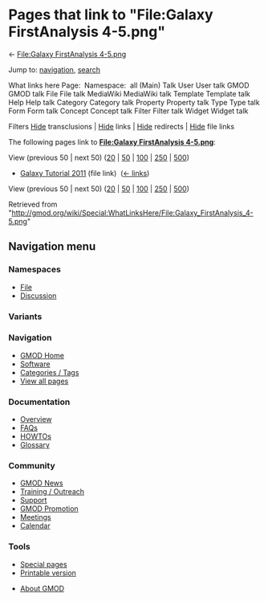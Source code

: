 <div id="mw-page-base" class="noprint">

</div>

<div id="mw-head-base" class="noprint">

</div>

<div id="content" class="mw-body" role="main">

<span id="top"></span>

<div id="mw-js-message" style="display:none;">

</div>



# <span dir="auto">Pages that link to "File:Galaxy FirstAnalysis 4-5.png"</span>

<div id="bodyContent">

<div id="contentSub">

← [File:Galaxy FirstAnalysis
4-5.png](/wiki/File:Galaxy_FirstAnalysis_4-5.png "File:Galaxy FirstAnalysis 4-5.png")

</div>

<div id="jump-to-nav" class="mw-jump">

Jump to: [navigation](#mw-navigation), [search](#p-search)

</div>

<div id="mw-content-text">

What links here Page:  Namespace:  all (Main) Talk User User talk GMOD
GMOD talk File File talk MediaWiki MediaWiki talk Template Template talk
Help Help talk Category Category talk Property Property talk Type Type
talk Form Form talk Concept Concept talk Filter Filter talk Widget
Widget talk

Filters
[Hide](/mediawiki/index.php?title=Special:WhatLinksHere/File:Galaxy_FirstAnalysis_4-5.png&hidetrans=1 "Special:WhatLinksHere/File:Galaxy FirstAnalysis 4-5.png")
transclusions \|
[Hide](/mediawiki/index.php?title=Special:WhatLinksHere/File:Galaxy_FirstAnalysis_4-5.png&hidelinks=1 "Special:WhatLinksHere/File:Galaxy FirstAnalysis 4-5.png")
links \|
[Hide](/mediawiki/index.php?title=Special:WhatLinksHere/File:Galaxy_FirstAnalysis_4-5.png&hideredirs=1 "Special:WhatLinksHere/File:Galaxy FirstAnalysis 4-5.png")
redirects \|
[Hide](/mediawiki/index.php?title=Special:WhatLinksHere/File:Galaxy_FirstAnalysis_4-5.png&hideimages=1 "Special:WhatLinksHere/File:Galaxy FirstAnalysis 4-5.png")
file links

The following pages link to **[File:Galaxy FirstAnalysis
4-5.png](/wiki/File:Galaxy_FirstAnalysis_4-5.png "File:Galaxy FirstAnalysis 4-5.png")**:

View (previous 50 \| next 50)
([20](/mediawiki/index.php?title=Special:WhatLinksHere/File:Galaxy_FirstAnalysis_4-5.png&limit=20 "Special:WhatLinksHere/File:Galaxy FirstAnalysis 4-5.png")
\|
[50](/mediawiki/index.php?title=Special:WhatLinksHere/File:Galaxy_FirstAnalysis_4-5.png&limit=50 "Special:WhatLinksHere/File:Galaxy FirstAnalysis 4-5.png")
\|
[100](/mediawiki/index.php?title=Special:WhatLinksHere/File:Galaxy_FirstAnalysis_4-5.png&limit=100 "Special:WhatLinksHere/File:Galaxy FirstAnalysis 4-5.png")
\|
[250](/mediawiki/index.php?title=Special:WhatLinksHere/File:Galaxy_FirstAnalysis_4-5.png&limit=250 "Special:WhatLinksHere/File:Galaxy FirstAnalysis 4-5.png")
\|
[500](/mediawiki/index.php?title=Special:WhatLinksHere/File:Galaxy_FirstAnalysis_4-5.png&limit=500 "Special:WhatLinksHere/File:Galaxy FirstAnalysis 4-5.png"))

- [Galaxy Tutorial
  2011](/wiki/Galaxy_Tutorial_2011 "Galaxy Tutorial 2011") (file link) ‎
  <span class="mw-whatlinkshere-tools">([←
  links](/mediawiki/index.php?title=Special:WhatLinksHere&target=Galaxy+Tutorial+2011 "Special:WhatLinksHere"))</span>

View (previous 50 \| next 50)
([20](/mediawiki/index.php?title=Special:WhatLinksHere/File:Galaxy_FirstAnalysis_4-5.png&limit=20 "Special:WhatLinksHere/File:Galaxy FirstAnalysis 4-5.png")
\|
[50](/mediawiki/index.php?title=Special:WhatLinksHere/File:Galaxy_FirstAnalysis_4-5.png&limit=50 "Special:WhatLinksHere/File:Galaxy FirstAnalysis 4-5.png")
\|
[100](/mediawiki/index.php?title=Special:WhatLinksHere/File:Galaxy_FirstAnalysis_4-5.png&limit=100 "Special:WhatLinksHere/File:Galaxy FirstAnalysis 4-5.png")
\|
[250](/mediawiki/index.php?title=Special:WhatLinksHere/File:Galaxy_FirstAnalysis_4-5.png&limit=250 "Special:WhatLinksHere/File:Galaxy FirstAnalysis 4-5.png")
\|
[500](/mediawiki/index.php?title=Special:WhatLinksHere/File:Galaxy_FirstAnalysis_4-5.png&limit=500 "Special:WhatLinksHere/File:Galaxy FirstAnalysis 4-5.png"))

</div>

<div class="printfooter">

Retrieved from
"<http://gmod.org/wiki/Special:WhatLinksHere/File:Galaxy_FirstAnalysis_4-5.png>"

</div>

<div id="catlinks" class="catlinks catlinks-allhidden">

</div>

<div class="visualClear">

</div>

</div>

</div>

<div id="mw-navigation">

## Navigation menu

<div id="mw-head">



<div id="left-navigation">

<div id="p-namespaces" class="vectorTabs" role="navigation"
aria-labelledby="p-namespaces-label">

### Namespaces

- <span id="ca-nstab-image"><a href="/wiki/File:Galaxy_FirstAnalysis_4-5.png" accesskey="c"
  title="View the file page [c]">File</a></span>
- <span id="ca-talk"><a
  href="/mediawiki/index.php?title=File_talk:Galaxy_FirstAnalysis_4-5.png&amp;action=edit&amp;redlink=1"
  accesskey="t"
  title="Discussion about the content page [t]">Discussion</a></span>

</div>

<div id="p-variants" class="vectorMenu emptyPortlet" role="navigation"
aria-labelledby="p-variants-label">

### 

### Variants[](#)

<div class="menu">

</div>

</div>

</div>

<div id="right-navigation">





</div>



</div>

</div>

</div>

<div id="mw-panel">

<div id="p-logo" role="banner">

<a href="/wiki/Main_Page"
style="background-image: url(http://gmod.org/images/GMOD-cogs.png);"
title="Visit the main page"></a>

</div>

<div id="p-Navigation" class="portal" role="navigation"
aria-labelledby="p-Navigation-label">

### Navigation

<div class="body">

- <span id="n-GMOD-Home">[GMOD Home](/wiki/Main_Page)</span>
- <span id="n-Software">[Software](/wiki/GMOD_Components)</span>
- <span id="n-Categories-.2F-Tags">[Categories /
  Tags](/wiki/Categories)</span>
- <span id="n-View-all-pages">[View all
  pages](/wiki/Special:AllPages)</span>

</div>

</div>

<div id="p-Documentation" class="portal" role="navigation"
aria-labelledby="p-Documentation-label">

### Documentation

<div class="body">

- <span id="n-Overview">[Overview](/wiki/Overview)</span>
- <span id="n-FAQs">[FAQs](/wiki/Category:FAQ)</span>
- <span id="n-HOWTOs">[HOWTOs](/wiki/Category:HOWTO)</span>
- <span id="n-Glossary">[Glossary](/wiki/Glossary)</span>

</div>

</div>

<div id="p-Community" class="portal" role="navigation"
aria-labelledby="p-Community-label">

### Community

<div class="body">

- <span id="n-GMOD-News">[GMOD News](/wiki/GMOD_News)</span>
- <span id="n-Training-.2F-Outreach">[Training /
  Outreach](/wiki/Training_and_Outreach)</span>
- <span id="n-Support">[Support](/wiki/Support)</span>
- <span id="n-GMOD-Promotion">[GMOD
  Promotion](/wiki/GMOD_Promotion)</span>
- <span id="n-Meetings">[Meetings](/wiki/Meetings)</span>
- <span id="n-Calendar">[Calendar](/wiki/Calendar)</span>

</div>

</div>

<div id="p-tb" class="portal" role="navigation"
aria-labelledby="p-tb-label">

### Tools

<div class="body">

- <span id="t-specialpages"><a href="/wiki/Special:SpecialPages" accesskey="q"
  title="A list of all special pages [q]">Special pages</a></span>
- <span id="t-print"><a
  href="/mediawiki/index.php?title=Special:WhatLinksHere/File:Galaxy_FirstAnalysis_4-5.png&amp;printable=yes"
  rel="alternate" accesskey="p"
  title="Printable version of this page [p]">Printable version</a></span>

</div>

</div>

</div>

</div>

<div id="footer" role="contentinfo">

- <span id="footer-places-about">[About
  GMOD](/wiki/GMOD:About "GMOD:About")</span>

<!-- -->






</div>
